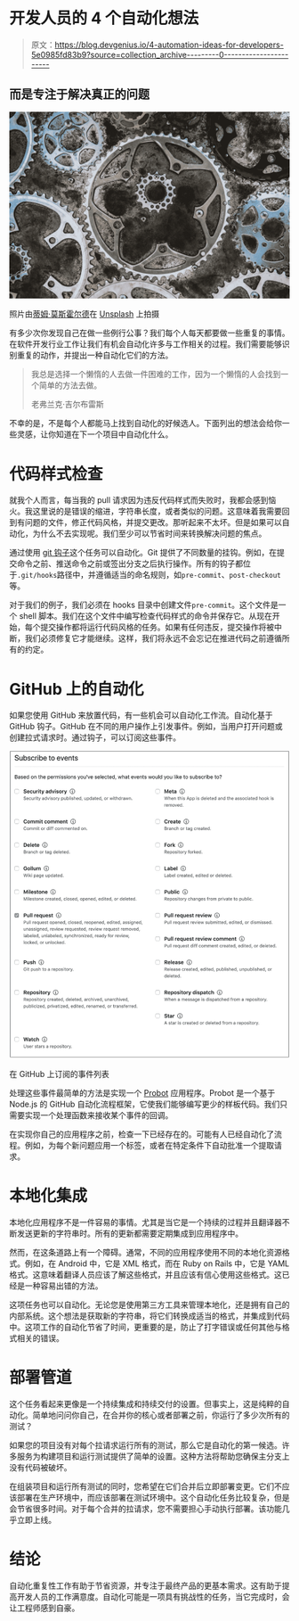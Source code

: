 # 开发人员的 4 个自动化想法

> 原文：<https://blog.devgenius.io/4-automation-ideas-for-developers-5e0985fd83b9?source=collection_archive---------0----------------------->

## 而是专注于解决真正的问题

![](img/a1aec197e5993e5fbb6b617561257275.png)

照片由[蒂姆·莫斯霍尔德](https://unsplash.com/@timmossholder?utm_source=unsplash&utm_medium=referral&utm_content=creditCopyText)在 [Unsplash](https://unsplash.com/s/photos/gears?utm_source=unsplash&utm_medium=referral&utm_content=creditCopyText) 上拍摄

有多少次你发现自己在做一些例行公事？我们每个人每天都要做一些重复的事情。在软件开发行业工作让我们有机会自动化许多与工作相关的过程。我们需要能够识别重复的动作，并提出一种自动化它们的方法。

> 我总是选择一个懒惰的人去做一件困难的工作，因为一个懒惰的人会找到一个简单的方法去做。
> 
> 老弗兰克·吉尔布雷斯

不幸的是，不是每个人都能马上找到自动化的好候选人。下面列出的想法会给你一些灵感，让你知道在下一个项目中自动化什么。

# 代码样式检查

就我个人而言，每当我的 pull 请求因为违反代码样式而失败时，我都会感到恼火。我这里说的是错误的缩进，字符串长度，或者类似的问题。这意味着我需要回到有问题的文件，修正代码风格，并提交更改。那听起来不太坏。但是如果可以自动化，为什么不去实现呢。我们至少可以节省时间来转换解决问题的焦点。

通过使用 [git 钩子](https://git-scm.com/book/en/v2/Customizing-Git-Git-Hooks)这个任务可以自动化。Git 提供了不同数量的挂钩。例如，在提交命令之前、推送命令之前或签出分支之后执行操作。所有的钩子都位于`.git/hooks`路径中，并遵循适当的命名规则，如`pre-commit`、`post-checkout`等。

对于我们的例子，我们必须在 hooks 目录中创建文件`pre-commit`。这个文件是一个 shell 脚本。我们在这个文件中编写检查代码样式的命令并保存它。从现在开始，每个提交操作都将运行代码风格的任务。如果有任何违反，提交操作将被中断，我们必须修复它才能继续。这样，我们将永远不会忘记在推进代码之前遵循所有的约定。

# GitHub 上的自动化

如果您使用 GitHub 来放置代码，有一些机会可以自动化工作流。自动化基于 GitHub 钩子。GitHub 在不同的用户操作上引发事件。例如，当用户打开问题或创建拉式请求时。通过钩子，可以订阅这些事件。

![](img/2cdfea722f8df5ec85826e70b6563016.png)

在 GitHub 上订阅的事件列表

处理这些事件最简单的方法是实现一个 [Probot](https://probot.github.io/) 应用程序。Probot 是一个基于 Node.js 的 GitHub 自动化流程框架，它使我们能够编写更少的样板代码。我们只需要实现一个处理函数来接收某个事件的回调。

在实现你自己的应用程序之前，检查一下已经存在的。可能有人已经自动化了流程。例如，为每个新问题应用一个标签，或者在特定条件下自动批准一个提取请求。

# 本地化集成

本地化应用程序不是一件容易的事情。尤其是当它是一个持续的过程并且翻译器不断发送更新的字符串时。所有的更新都需要定期集成到应用程序中。

然而，在这条道路上有一个障碍。通常，不同的应用程序使用不同的本地化资源格式。例如，在 Android 中，它是 XML 格式，而在 Ruby on Rails 中，它是 YAML 格式。这意味着翻译人员应该了解这些格式，并且应该有信心使用这些格式。这已经是一种容易出错的方法。

这项任务也可以自动化。无论您是使用第三方工具来管理本地化，还是拥有自己的内部系统。这个想法是获取新的字符串，将它们转换成适当的格式，并集成到代码中。这项工作的自动化节省了时间，更重要的是，防止了打字错误或任何其他与格式相关的错误。

# 部署管道

这个任务看起来更像是一个持续集成和持续交付的设置。但事实上，这是纯粹的自动化。简单地问问你自己，在合并你的核心或者部署之前，你运行了多少次所有的测试？

如果您的项目没有对每个拉请求运行所有的测试，那么它是自动化的第一候选。许多服务为构建项目和运行测试提供了简单的设置。这种方法将帮助您确保主分支上没有代码被破坏。

在组装项目和运行所有测试的同时，您希望在它们合并后立即部署变更。它们不应该部署在生产环境中，而应该部署在测试环境中。这个自动化任务比较复杂，但是会节省很多时间。对于每个合并的拉请求，您不需要担心手动执行部署。该功能几乎立即上线。

# 结论

自动化重复性工作有助于节省资源，并专注于最终产品的更基本需求。这有助于提高开发人员的工作满意度。自动化可能是一项具有挑战性的任务，当它完成时，会让工程师感到自豪。